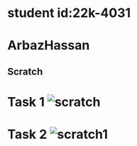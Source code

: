 # student id:22k-4031
# ArbazHassan 
## Scratch
# Task 1 ![scratch](https://github.com/ArbazHassan20/Pf-Fall-23/assets/142868075/3dcc7b00-bbc4-49eb-aeda-f818e8da74c2)
# Task 2 ![scratch1](https://github.com/ArbazHassan20/Pf-Fall-23/assets/142868075/535d9d3f-d8cb-4628-bbbc-b0c99e2d39d5)
